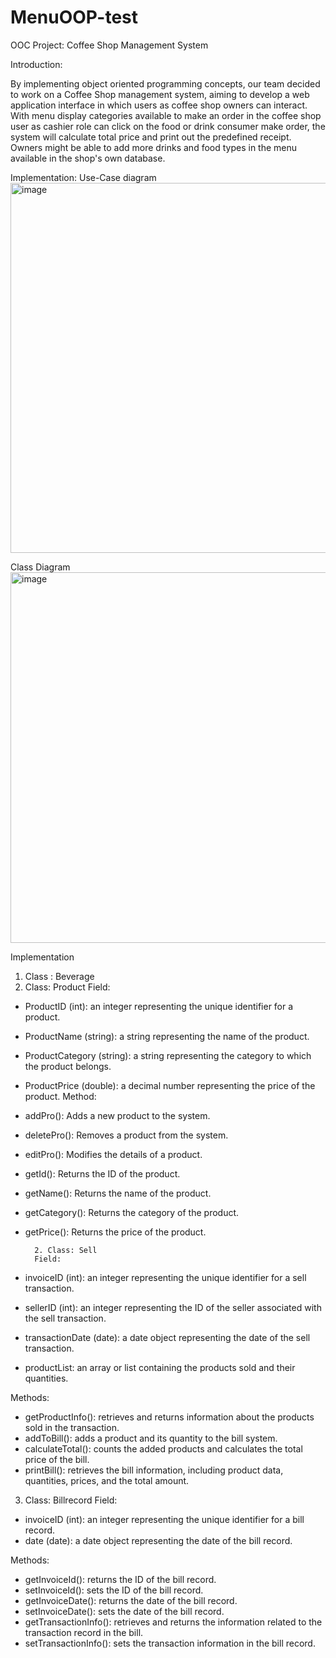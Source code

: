 # MenuOOP-test
OOC Project:
Coffee Shop Management System 

Introduction: 

By implementing object oriented programming concepts, our team decided to work on a Coffee Shop management system, aiming to develop a web application interface in which users as coffee shop owners can interact. With menu display categories available to make an order in the coffee shop user as cashier role can click on the food or drink consumer make order, the system will calculate total price and print out the predefined receipt. Owners might be able to add more drinks and food types in the menu available in the shop's own database. 

Implementation:
Use-Case diagram 
<img width="592" alt="image" src="https://github.com/jonhanwinter23/MenuOOP-test/assets/101129422/4f4820fe-7e13-4172-9838-665b7994ee22">

Class Diagram 
<img width="593" alt="image" src="https://github.com/jonhanwinter23/MenuOOP-test/assets/101129422/fe4938de-4153-462e-998a-6aaccfad575d">



Implementation 
1. Class : Beverage 
1. Class: Product
Field:
- ProductID (int): an integer representing the unique identifier for a product.
- ProductName (string): a string representing the name of the product.
- ProductCategory (string): a string representing the category to which the product belongs.
- ProductPrice (double): a decimal number representing the price of the product.
Method:
- addPro(): Adds a new product to the system.
- deletePro(): Removes a product from the system.
- editPro(): Modifies the details of a product.
- getId(): Returns the ID of the product.
- getName(): Returns the name of the product.
- getCategory(): Returns the category of the product.
- getPrice(): Returns the price of the product.


		2. Class: Sell
		Field:
- invoiceID (int): an integer representing the unique identifier for a sell transaction.
- sellerID (int): an integer representing the ID of the seller associated with the sell transaction.
- transactionDate (date): a date object representing the date of the sell transaction.
- productList: an array or list containing the products sold and their quantities.

Methods:
- getProductInfo(): retrieves and returns information about the products sold in the transaction.
- addToBill(): adds a product and its quantity to the bill system.
- calculateTotal(): counts the added products and calculates the total price of the bill.
- printBill(): retrieves the bill information, including product data, quantities, prices, and the total amount.


3. Class: Billrecord
Field:
- invoiceID (int): an integer representing the unique identifier for a bill record.
- date (date): a date object representing the date of the bill record.

Methods:
- getInvoiceId(): returns the ID of the bill record.
- setInvoiceId(): sets the ID of the bill record.
- getInvoiceDate(): returns the date of the bill record.
- setInvoiceDate(): sets the date of the bill record.
- getTransactionInfo(): retrieves and returns the information related to the transaction record in the bill.
- setTransactionInfo(): sets the transaction information in the bill record.


